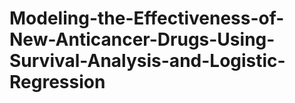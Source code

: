 # Modeling-the-Effectiveness-of-New-Anticancer-Drugs-Using-Survival-Analysis-and-Logistic-Regression
